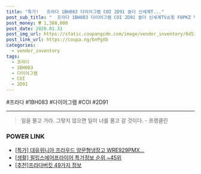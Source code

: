 ```yaml
--- 
title: "특가!   프라다 1BH083 다이어그램 COI 2D91 숄더 신세계T..." 
post_sub_title: "  프라다 1BH083 다이어그램 COI 2D91 숄더 신세계TV쇼핑 F0PKZ 백 레더" 
post_money: ₩ 1,388,000 
post_date: 2020.01.31 
post_img_url: https://static.coupangcdn.com/image/vendor_inventory/6d51/8e00b54c53a999454aea7c95209de5046886533098d3c23391c401505df6.jpg 
post_link_url: https://coupa.ng/bnPgXb 
categories: 
  - vendor_inventory 
tags: 
  - 프라다 
  - 1BH083 
  - 다이어그램 
  - COI 
  - 2D91 
--- 
```

  #프라다 #1BH083 #다이어그램 #COI #2D91 
<hr> 

> 일을 몰고 가라. 그렇지 않으면 일이 너를 몰고 갈 것이다. - 프랭클린 


### POWER LINK

* <a href="https://blog.naver.com/santokki14/221789074782" target="_blank">[특가] 대유위니아 프라우드 양문형냉장고 WRE929PMX...</a>
* <a href="https://blog.naver.com/sakai111/221776163326" target="_blank"> [생활] 필립스에어프라이어 특가정보 순위 ~45위</a>
* <a href="https://blog.naver.com/fasyy4321/221785478109" target="_blank">[추천]프라다버킷 49가지 정보</a>
